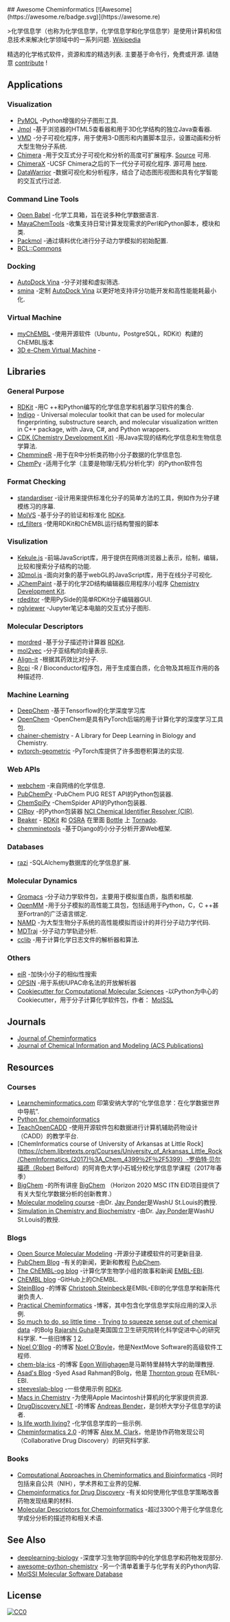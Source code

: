 <div class="github-widget" data-repo="hsiaoyi0504/awesome-cheminformatics"></div>
<script async src="https://pagead2.googlesyndication.com/pagead/js/adsbygoogle.js"></script><ins class="adsbygoogle" style="display:block" data-ad-client="ca-pub-6890694312814945" data-ad-slot="5473692530" data-ad-format="auto"  data-full-width-responsive="true"></ins><script>(adsbygoogle = window.adsbygoogle || []).push({});</script>
## Awesome Cheminformatics [![Awesome](https://awesome.re/badge.svg)](https://awesome.re)

&gt;化学信息学（也称为化学信息学，化学信息学和化学信息学）是使用计算机和信息技术来解决化学领域中的一系列问题. [Wikipedia](https://en.wikipedia.org/wiki/Cheminformatics)

 精选的化学格式软件，资源和库的精选列表.  主要基于命令行，免费或开源.  请随意 [contribute](https://github.com/hsiaoyi0504/awesome-cheminformatics/blob/master/CONTRIBUTING.md) !



## Applications

<a id="app-visualization"></a>
### Visualization

* [PyMOL](https://sourceforge.net/projects/pymol/) -Python增强的分子图形工具.
* [Jmol](http://jmol.sourceforge.net/) -基于浏览器的HTML5查看器和用于3D化学结构的独立Java查看器.
* [VMD](http://www.ks.uiuc.edu/Research/vmd/) -分子可视化程序，用于使用3-D图形和内置脚本显示，设置动画和分析大型生物分子系统.
* [Chimera](https://www.cgl.ucsf.edu/chimera/) -用于交互式分子可视化和分析的高度可扩展程序. [Source](https://www.cgl.ucsf.edu/chimera/docs/sourcecode.html) 可用.
* [ChimeraX](https://www.cgl.ucsf.edu/chimerax/)  -UCSF Chimera之后的下一代分子可视化程序.  源可用 [here](https://www.cgl.ucsf.edu/chimerax/docs/devel/conventions.html).
* [DataWarrior](http://www.openmolecules.org/datawarrior/index.html) -数据可视化和分析程序，结合了动态图形视图和具有化学智能的交互式行过滤.

<a id="app-cmd"></a>
### Command Line Tools

* [Open Babel](http://openbabel.org/wiki/Main_Page) -化学工具箱，旨在说多种化学数据语言.
* [MayaChemTools](http://www.mayachemtools.org/index.html) -收集支持日常计算发现需求的Perl和Python脚本，模块和类.
* [Packmol](http://m3g.iqm.unicamp.br/packmol/home.shtml) -通过填料优化进行分子动力学模拟的初始配置.
* [BCL::Commons](http://meilerlab.org/index.php/bclcommons/show/b_apps_id/1)

<a id="app-docking"></a>
### Docking

* [AutoDock Vina](http://vina.scripps.edu/) -分子对接和虚拟筛选.
* [smina](https://sourceforge.net/projects/smina/) -定制 [AutoDock Vina](http://vina.scripps.edu/) 以更好地支持评分功能开发和高性能能耗最小化.

<a id="app-virtual"></a>
### Virtual Machine

* [myChEMBL](http://chembl.blogspot.com/2015/07/mychembl-20-has-landed.html) -使用开源软件（Ubuntu，PostgreSQL，RDKit）构建的ChEMBL版本
* [3D e-Chem Virtual Machine](https://github.com/3D-e-Chem/3D-e-Chem-VM) - 

## Libraries

<a id="lib-general"></a>
### General Purpose

* [RDKit](http://www.rdkit.org/) -用C ++和Python编写的化学信息学和机器学习软件的集合.
* [Indigo](https://github.com/epam/Indigo) - Universal molecular toolkit that can be used for molecular fingerprinting, substructure search, and molecular visualization written in C++ package, with Java, C#, and Python wrappers.
* [CDK (Chemistry Development Kit)](https://sourceforge.net/projects/cdk/) -用Java实现的结构化学信息和生物信息学算法.
* [ChemmineR](https://www.bioconductor.org/packages/release/bioc/vignettes/ChemmineR/inst/doc/ChemmineR.html) -用于在R中分析类药物小分子数据的化学信息包.
* [ChemPy](https://github.com/bjodah/chempy) -适用于化学（主要是物理/无机/分析化学）的Python软件包

<a id="lib-format"></a>
### Format Checking

* [standardiser](https://wwwdev.ebi.ac.uk/chembl/extra/francis/standardiser/) -设计用来提供标准化分子的简单方法的工具，例如作为分子建模练习的序幕.
* [MolVS](https://github.com/mcs07/MolVS) -基于分子的验证和标准化 [RDKit](http://www.rdkit.org/).
* [rd_filters](https://github.com/PatWalters/rd_filters) -使用RDKit和ChEMBL运行结构警报的脚本

<a id="lib-visualization"></a>
### Visulization

* [Kekule.js](http://partridgejiang.github.io/Kekule.js/) -前端JavaScript库，用于提供在网络浏览器上表示，绘制，编辑，比较和搜索分子结构的功能.
* [3Dmol.js](https://github.com/3dmol/3Dmol.js) -面向对象的基于webGL的JavaScript库，用于在线分子可视化.
* [JChemPaint](https://github.com/JChemPaint/jchempaint) -基于的化学2D结构编辑器应用程序/小程序 [Chemistry Development Kit](https://sourceforge.net/projects/cdk/).
* [rdeditor](https://github.com/EBjerrum/rdeditor) -使用PySide的简单RDKit分子编辑器GUI.
* [nglviewer](http://nglviewer.org/nglview/latest/) -Jupyter笔记本电脑的交互式分子图形.

<a id="lib-des"></a>
### Molecular Descriptors

* [mordred](https://github.com/mordred-descriptor/mordred) -基于分子描述符计算器 [RDKit](http://www.rdkit.org/).
* [mol2vec](https://github.com/samoturk/mol2vec) -分子亚结构的向量表示.
* [Align-it](http://silicos-it.be.s3-website-eu-west-1.amazonaws.com/software/align-it/1.0.4/align-it.html#alignit-generating-pharmacophore-points) -根据其药效比对分子.
* [Rcpi](https://nanx.me/Rcpi/index.html) -R / Bioconductor程序包，用于生成蛋白质，化合物及其相互作用的各种描述符.

<a id="lib-ml"></a>
### Machine Learning

* [DeepChem](https://github.com/deepchem/deepchem) -基于Tensorflow的化学深度学习库
* [OpenChem](https://github.com/Mariewelt/OpenChem) -OpenChem是具有PyTorch后端的用于计算化学的深度学习工具包.
* [chainer-chemistry](https://github.com/pfnet-research/chainer-chemistry) - A Library for Deep Learning in Biology and Chemistry.
* [pytorch-geometric](https://pytorch-geometric.readthedocs.io/en/latest/) -PyTorch库提供了许多图卷积算法的实现.

<a id="lib-web"></a>
### Web APIs

* [webchem](https://github.com/ropensci/webchem) -来自网络的化学信息.
* [PubChemPy](http://pubchempy.readthedocs.io) -PubChem PUG REST API的Python包装器.
* [ChemSpiPy](http://chemspipy.readthedocs.org) -ChemSpider API的Python包装器.
* [CIRpy](http://cirpy.readthedocs.org/) -的Python包装器 [NCI Chemical Identifier Resolver (CIR)](https://cactus.nci.nih.gov/chemical/structure).
* [Beaker](https://github.com/chembl/chembl_beaker) - [RDKit](http://www.rdkit.org/) 和 [OSRA](https://cactus.nci.nih.gov/osra/) 在里面 [Bottle](http://bottlepy.org/docs/dev/) 上 [Tornado](http://www.tornadoweb.org/en/stable/).
* [chemminetools](https://github.com/girke-lab/chemminetools) -基于Django的小分子分析开源Web框架.

<a id="lib-db"></a>
### Databases

* [razi](https://github.com/rvianello/razi) -SQLAlchemy数据库的化学信息扩展.

<a id="lib-md"></a>
### Molecular Dynamics

* [Gromacs](http://www.gromacs.org/) -分子动力学软件包，主要用于模拟蛋白质，脂质和核酸.
* [OpenMM](http://openmm.org/) -用于分子模拟的高性能工具包，包括适用于Python，C，C ++甚至Fortran的广泛语言绑定.
* [NAMD](https://www.ks.uiuc.edu/Research/namd/) -为大型生物分子系统的高性能模拟而设计的并行分子动力学代码.
* [MDTraj](https://github.com/mdtraj/mdtraj) -分子动力学轨迹分析.
* [cclib](https://github.com/cclib/cclib) -用于计算化学日志文件的解析器和算法.

<a id="lib-others"></a>
### Others

* [eiR](https://github.com/girke-lab/eiR) -加快小分子的相似性搜索
* [OPSIN](https://bitbucket.org/dan2097/opsin/downloads/) -用于系统IUPAC命名法的开放解析器
* [Cookiecutter for Computational Molecular Sciences](https://github.com/MolSSI/cookiecutter-cms) -以Python为中心的Cookiecutter，用于分子计算化学软件包，作者： [MolSSL](https://molssi.org/)

## Journals

* [Journal of Cheminformatics](https://jcheminf.biomedcentral.com/)
* [Journal of Chemical Information and Modeling (ACS Publications)](https://pubs.acs.org/journal/jcisd8)

## Resources

### Courses

* [Learncheminformatics.com](http://learncheminformatics.com/) 印第安纳大学的“化学信息学：在化学数据世界中导航”.
* [Python for chemoinformatics](https://github.com/Mishima-syk/py4chemoinformatics)
* [TeachOpenCADD](https://github.com/volkamerlab/TeachOpenCADD) -使用开源软件包和数据进行计算机辅助药物设计（CADD）的教学平台.
* [ChemInformatics course of University of Arkansas at Little Rock](https://chem.libretexts.org/Courses/University_of_Arkansas_Little_Rock/ChemInformatics_(2017)％3A_Chem_4399％2F％2F5399）-罗伯特·贝尔福德（Robert Belford）的阿肯色大学小石城分校化学信息学课程（2017年春季）
* [BigChem](http://bigchem.eu/alllectures) -的所有讲座 [BigChem](http://bigchem.eu/) （Horizo​​n 2020 MSC ITN EID项目提供了有关大型化学数据分析的创新教育.）
* [Molecular modeling course](https://dasher.wustl.edu/chem478/) -由Dr. [Jay Ponder](https://dasher.wustl.edu/)是WashU St.Louis的教授.
* [Simulation in Chemistry and Biochemistry](https://dasher.wustl.edu/chem430/) -由Dr. [Jay Ponder](https://dasher.wustl.edu/)是WashU St.Louis的教授.

### Blogs

* [Open Source Molecular Modeling](https://opensourcemolecularmodeling.github.io/README.html) -开源分子建模软件的可更新目录.
* [PubChem Blog](https://pubchemblog.ncbi.nlm.nih.gov/) -有关的新闻，更新和教程 [PubChem](https://pubchem.ncbi.nlm.nih.gov/).
* [The ChEMBL-og blog](http://chembl.blogspot.tw/) -计算化学生物学小组的故事和新闻 [EMBL-EBI](https://www.ebi.ac.uk/).
* [ChEMBL blog](http://chembl.github.io/) -GitHub上的ChEMBL.
* [SteinBlog](http://www.steinbeck-molecular.de/steinblog/) -的博客 [Christoph Steinbeck](http://www.steinbeck-molecular.de/steinblog/index.php/about/)是EMBL-EBI的化学信息学和新陈代谢负责人.
* [Practical Cheminformatics](http://practicalcheminformatics.blogspot.com/) -博客，其中包含化学信息学实际应用的深入示例.
* [So much to do, so little time - Trying to squeeze sense out of chemical data](http://blog.rguha.net/) -的Bolg [Rajarshi Guha](http://blog.rguha.net/?page_id=8)是美国国立卫生研究院转化科学促进中心的研究科学家.
 *一些旧博客 [1](https://rguha.wordpress.com/) [2](http://www.rguha.net/index.html).
* [Noel O'Blog](http://baoilleach.blogspot.tw/) -的博客 [Noel O'Boyle](https://www.redbrick.dcu.ie/~noel/)，他是NextMove Software的高级软件工程师.
* [chem-bla-ics](http://chem-bla-ics.blogspot.tw/) -的博客 [Egon Willighagen](http://egonw.github.io/)是马斯特里赫特大学的助理教授.
* [Asad's Blog](https://chembioinfo.com/) -Syed Asad Rahman的Bolg，他是 [Thornton group](http://www.ebi.ac.uk/research/thornton) 在EMBL-EBI.
* [steeveslab-blog](http://asteeves.github.io/) -一些使用示例 [RDKit](http://www.rdkit.org/).
* [Macs in Chemistry](http://www.macinchem.org/) -为使用Apple Macintosh计算机的化学家提供资源.
* [DrugDiscovery.NET](http://www.drugdiscovery.net/) -的博客 [Andreas Bender](http://www.andreasbender.de/)，是剑桥大学分子信息学的读者.
* [Is life worth living?](https://iwatobipen.wordpress.com/) -化学信息学库的一些示例.
* [Cheminformatics 2.0](https://cheminf20.org/) -的博客 [Alex M. Clark](https://twitter.com/aclarkxyz)，他是协作药物发现公司（Collaborative Drug Discovery）的研究科学家.

### Books

* [Computational Approaches in Cheminformatics and Bioinformatics](https://books.google.com/books/about/Computational_Approaches_in_Cheminformat.html?id=bLqV4rYQoYsC) -同时包括来自公共（NIH），学术界和工业界的见解.
* [Chemoinformatics for Drug Discovery](https://onlinelibrary.wiley.com/doi/book/10.1002/9781118742785) -有关如何使用化学信息学策略改善药物发现结果的材料.
* [Molecular Descriptors for Chemoinformatics](https://onlinelibrary.wiley.com/doi/book/10.1002/9783527628766) -超过3300个用于化学信息化学成分分析的描述符和相关术语.

<a id="see-also"></a>
## See Also

* [deeplearning-biology](https://github.com/hussius/deeplearning-biology#chemoinformatics-and-drug-discovery-) -深度学习生物学回购中的化学信息学和药物发现部分.
* [awesome-python-chemistry](https://github.com/lmmentel/awesome-python-chemistry) -另一个清单着重于与化学有关的Python内容.
* [MolSSI Molecular Software Database](https://molssi.org/software-search/)

## License

[![CC0](http://mirrors.creativecommons.org/presskit/buttons/88x31/svg/cc-zero.svg)](https://creativecommons.org/publicdomain/zero/1.0/)
